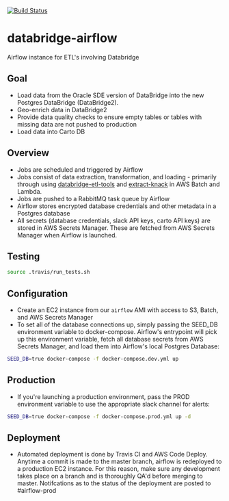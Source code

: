 [![Build Status](https://travis-ci.com/CityOfPhiladelphia/databridge-airflow.svg?branch=master)](https://travis-ci.com/CityOfPhiladelphia/databridge-airflow)

# databridge-airflow
Airflow instance for ETL's involving Databridge

## Goal
- Load data from the Oracle SDE version of DataBridge into the new Postgres DataBridge (DataBridge2).
- Geo-enrich data in DataBridge2
- Provide data quality checks to ensure empty tables or tables with missing data are not pushed to production
- Load data into Carto DB

## Overview
- Jobs are scheduled and triggered by Airflow
- Jobs consist of data extraction, transformation, and loading - primarily through using [databridge-etl-tools](https://github.com/CityOfPhiladelphia/databridge-etl-tools) and [extract-knack](https://github.com/CityOfPhiladelphia/extract-knack) in AWS Batch and Lambda.
- Jobs are pushed to a RabbitMQ task queue by Airflow
- Airflow stores encrypted database credentials and other metadata in a Postgres database
- All secrets (database credentials, slack API keys, carto API keys) are stored in AWS Secrets Manager. These are fetched from AWS Secrets Manager when Airflow is launched.

## Testing
```bash
source .travis/run_tests.sh
```

## Configuration
- Create an EC2 instance from our `airflow` AMI with access to S3, Batch, and AWS Secrets Manager
- To set all of the database connections up, simply passing the SEED_DB environment variable to docker-compose. Airflow's entrypoint will pick up this environment variable, fetch all database secrets from AWS Secrets Manager, and load them into Airflow's local Postgres Database: 
```bash
SEED_DB=true docker-compose -f docker-compose.dev.yml up
```

## Production
- If you're launching a production environment, pass the PROD environment variable to use the appropriate slack channel for alerts:
```bash
SEED_DB=true docker-compose -f docker-compose.prod.yml up -d
```

## Deployment
- Automated deployment is done by Travis CI and AWS Code Deploy. Anytime a commit is made to the master branch, airflow is redeployed to a production EC2 instance. For this reason, make sure any development takes place on a branch and is thoroughly QA'd before merging to master. Notifcations as to the status of the deployment are posted to #airflow-prod